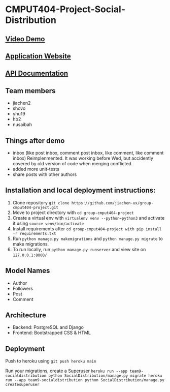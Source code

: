 
# CMPUT404-Project-Social-Distribution

## [Video Demo](https://drive.google.com/file/d/1_8j8gW5j1JVIow-7twdNGBxgNnWY4o2s/view?usp=sharing/)

## [Application Website](https://team9-socialdistribution.herokuapp.com/)

## [API Documentation](https://team9-socialdistribution.herokuapp.com/swagger/schema/)

## Team members 
* jiachen2
* shovo
* yhu19
* hb2
* nusaibah

## Things after demo
  * inbox (like post inbox, comment post inbox, like comment, like comment inbox) Reimplenmented. 
    It was working before Wed, but accidently covered by old version of code when merging conflicted.
  * added more unit-tests 
  * share posts with other authors

## Installation and local deployment instructions:

1. Clone repository `git clone https://github.com/jiachen-ux/group-cmput404-project.git`
2. Move to project directory with `cd group-cmput404-project`
3. Create a virtual env with `virtualenv venv --python=python3` and activate it using `source venv/bin/activate`
4. Install requirements after `cd group-cmput404-project with pip install -r requirements.txt`
5. Run `python manage.py makemigrations` and `python manage.py migrate` to make migrations.
6. To run locally, run `python manage.py runserver` and view site on `127.0.0.1:8000/`


## Model Names

* Author
* Followers
* Post
* Comment

## Architecture

* Backend: PostgreSQL and Django
* Frontend: Bootstrapped CSS & HTML

## Deployment
Push to heroku using 
`
git push heroku main
`

Run your migrations, create a Superuser
`
heroku run --app team9-socialdistribution python SocialDistribution/manage.py migrate
heroku run --app team9-socialdistribution python SocialDistribution/manage.py createsuperuser
`
